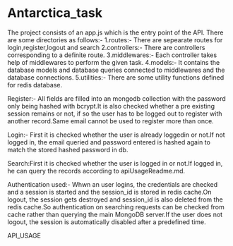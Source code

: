 # Antarctica_task

The project consists of an app.js which is the entry point of the API. There are some directories as follows:- 1.routes:- There are sepearate routes for login,register,logout and search 2.controllers:- There are controllers corresponding to a definite route. 3.middlewares:- Each controller takes help of middlewares to perform the given task. 4.models:- It contains the database models and database queries connected to middlewares and the database connections. 5.utilities:- There are some utility functions defined for redis database.

Register:- All fields are filled into an mongodb collection with the password only being hashed with bcrypt.It is also checked whether a pre existing session remains or not, if so the user has to be logged out to register with another record.Same email cannot be used to register more than once.

Login:- First it is checked whether the user is already loggedin or not.If not logged in, the email queried and password entered is hashed again to match the stored hashed password in db.

Search:First it is checked whether the user is logged in or not.If logged in, he can query the records according to apiUsageReadme.md.

Authentication used:- Whwn an user logins, the credentials are checked and a session is started and the session_id is stored in redis cache.On logout, the session gets destroyed and session_id is also deleted from the redis cache.So authentication on searching requests can be checked from cache rather than querying the main MongoDB server.If the user does not logout, the session is automatically disabled after a predefined time.

API_USAGE
